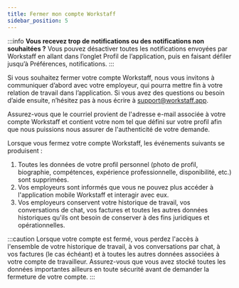 ```yaml
---
title: Fermer mon compte Workstaff
sidebar_position: 5
---
```


:::info
**Vous recevez trop de notifications ou des notifications non souhaitées ?** Vous pouvez désactiver toutes les notifications envoyées par Workstaff en allant dans l’onglet Profil de l’application, puis en faisant défiler jusqu’à Préférences, notifications.
::: 

Si vous souhaitez fermer votre compte Workstaff, nous vous invitons à communiquer d’abord avec votre employeur, qui pourra mettre fin à votre relation de travail dans l’application.
Si vous avez des questions ou besoin d’aide ensuite, n’hésitez pas à nous écrire à <a href="mailto:support@workstaff.app">support@workstaff.app</a>. 

Assurez-vous que le courriel provient de l'adresse e-mail associée à votre compte Workstaff et contient votre nom tel que défini sur votre profil afin que nous puissions nous assurer de l'authenticité de votre demande.

Lorsque vous fermez votre compte Workstaff, les événements suivants se produisent :
1. Toutes les données de votre profil personnel (photo de profil, biographie, compétences, expérience professionnelle, disponibilité, etc.) sont supprimées.
2. Vos employeurs sont informés que vous ne pouvez plus accéder à l'application mobile Workstaff et interagir avec eux.
3. Vos employeurs conservent votre historique de travail, vos conversations de chat, vos factures et toutes les autres données historiques qu'ils ont besoin de conserver à des fins juridiques et opérationnelles.

:::caution
Lorsque votre compte est fermé, vous perdez l'accès à l'ensemble de votre historique de travail, à vos conversations par chat, à vos factures (le cas échéant) et à toutes les autres données associées à votre compte de travailleur.
Assurez-vous que vous avez stocké toutes les données importantes ailleurs en toute sécurité avant de demander la fermeture de votre compte.
:::
